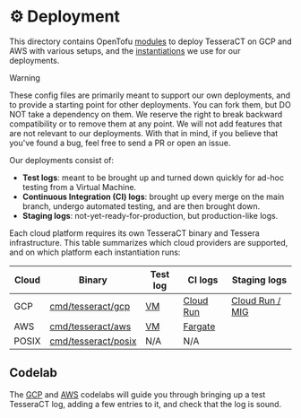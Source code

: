 # :gear: Deployment

This directory contains OpenTofu [modules](./modules/) to deploy TesseraCT on
GCP and AWS with various setups, and the [instantiations](./live/) we use for
our deployments.

> [!WARNING]
> These config files are primarily meant to support our own deployments, and to
> provide a starting point for other deployments. You can fork them, but DO NOT
> take a dependency on them. We reserve the right to break backward compatibility
> or to remove them at any point. We will not add features that are not relevant
> to our deployments. With that in mind, if you believe that you've found a bug,
> feel free to send a PR or open an issue.

Our deployments consist of:

- **Test logs**: meant to be brought up and turned down quickly for ad-hoc
testing from a Virtual Machine.
- **Continuous Integration (CI) logs**: brought up every merge on the main
branch, undergo automated testing, and are then brought down.
- **Staging logs**: not-yet-ready-for-production, but production-like logs.

Each cloud platform requires its own TesseraCT binary and Tessera
infrastructure. This table summarizes which cloud providers are supported, and
on which platform each instantiation runs:

| Cloud | Binary                | Test log                         | CI logs                                            | Staging logs                                       |
|-------|-----------------------|----------------------------------|----------------------------------------------------|----------------------------------------------------|
| GCP   | [cmd/tesseract/gcp](/cmd/tesseract/gcp)     | [VM](/live/gcp/test)| [Cloud Run](/live/gcp/static-ct/logs/ci)  | [Cloud Run / MIG](/live/gcp/static-ct-staging/logs)|
| AWS   | [cmd/tesseract/aws](/cmd/tesseract/aws)     | [VM](/live/aws/test)| [Fargate](/live/aws/conformance/ci)       |                                                    |
| POSIX | [cmd/tesseract/posix](/cmd/tesseract/posix) | N/A                 | N/A                                       |                                                    |

## Codelab

The [GCP](./live/gcp/test) and [AWS](./live/aws/test) codelabs will guide you
through bringing up a test TesseraCT log, adding a few entries to it, and check
that the log is sound.

